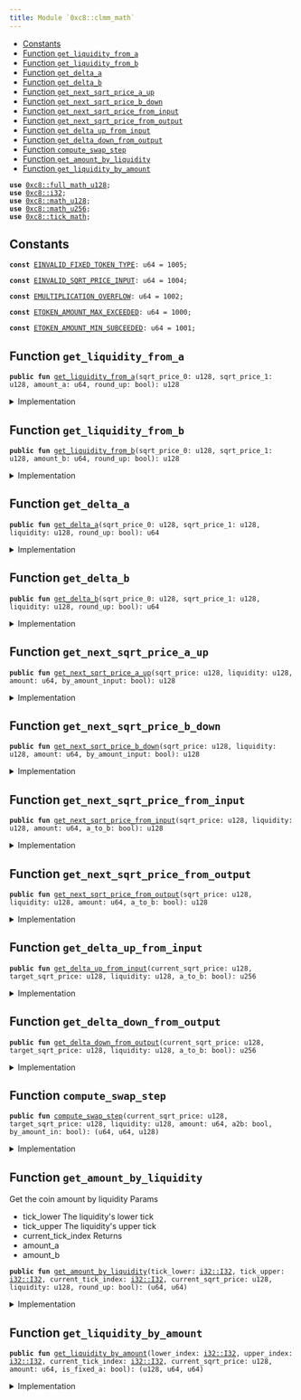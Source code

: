 ```yaml
---
title: Module `0xc8::clmm_math`
---
```




-  [Constants](#@Constants_0)
-  [Function `get_liquidity_from_a`](#0xc8_clmm_math_get_liquidity_from_a)
-  [Function `get_liquidity_from_b`](#0xc8_clmm_math_get_liquidity_from_b)
-  [Function `get_delta_a`](#0xc8_clmm_math_get_delta_a)
-  [Function `get_delta_b`](#0xc8_clmm_math_get_delta_b)
-  [Function `get_next_sqrt_price_a_up`](#0xc8_clmm_math_get_next_sqrt_price_a_up)
-  [Function `get_next_sqrt_price_b_down`](#0xc8_clmm_math_get_next_sqrt_price_b_down)
-  [Function `get_next_sqrt_price_from_input`](#0xc8_clmm_math_get_next_sqrt_price_from_input)
-  [Function `get_next_sqrt_price_from_output`](#0xc8_clmm_math_get_next_sqrt_price_from_output)
-  [Function `get_delta_up_from_input`](#0xc8_clmm_math_get_delta_up_from_input)
-  [Function `get_delta_down_from_output`](#0xc8_clmm_math_get_delta_down_from_output)
-  [Function `compute_swap_step`](#0xc8_clmm_math_compute_swap_step)
-  [Function `get_amount_by_liquidity`](#0xc8_clmm_math_get_amount_by_liquidity)
-  [Function `get_liquidity_by_amount`](#0xc8_clmm_math_get_liquidity_by_amount)


<pre><code><b>use</b> <a href="../bfc-system/full_math_u128.md#0xc8_full_math_u128">0xc8::full_math_u128</a>;
<b>use</b> <a href="../bfc-system/i32.md#0xc8_i32">0xc8::i32</a>;
<b>use</b> <a href="../bfc-system/math_u128.md#0xc8_math_u128">0xc8::math_u128</a>;
<b>use</b> <a href="../bfc-system/math_u256.md#0xc8_math_u256">0xc8::math_u256</a>;
<b>use</b> <a href="../bfc-system/tick_math.md#0xc8_tick_math">0xc8::tick_math</a>;
</code></pre>



<a name="@Constants_0"></a>

## Constants


<a name="0xc8_clmm_math_EINVALID_FIXED_TOKEN_TYPE"></a>



<pre><code><b>const</b> <a href="../bfc-system/clmm_math.md#0xc8_clmm_math_EINVALID_FIXED_TOKEN_TYPE">EINVALID_FIXED_TOKEN_TYPE</a>: u64 = 1005;
</code></pre>



<a name="0xc8_clmm_math_EINVALID_SQRT_PRICE_INPUT"></a>



<pre><code><b>const</b> <a href="../bfc-system/clmm_math.md#0xc8_clmm_math_EINVALID_SQRT_PRICE_INPUT">EINVALID_SQRT_PRICE_INPUT</a>: u64 = 1004;
</code></pre>



<a name="0xc8_clmm_math_EMULTIPLICATION_OVERFLOW"></a>



<pre><code><b>const</b> <a href="../bfc-system/clmm_math.md#0xc8_clmm_math_EMULTIPLICATION_OVERFLOW">EMULTIPLICATION_OVERFLOW</a>: u64 = 1002;
</code></pre>



<a name="0xc8_clmm_math_ETOKEN_AMOUNT_MAX_EXCEEDED"></a>



<pre><code><b>const</b> <a href="../bfc-system/clmm_math.md#0xc8_clmm_math_ETOKEN_AMOUNT_MAX_EXCEEDED">ETOKEN_AMOUNT_MAX_EXCEEDED</a>: u64 = 1000;
</code></pre>



<a name="0xc8_clmm_math_ETOKEN_AMOUNT_MIN_SUBCEEDED"></a>



<pre><code><b>const</b> <a href="../bfc-system/clmm_math.md#0xc8_clmm_math_ETOKEN_AMOUNT_MIN_SUBCEEDED">ETOKEN_AMOUNT_MIN_SUBCEEDED</a>: u64 = 1001;
</code></pre>



<a name="0xc8_clmm_math_get_liquidity_from_a"></a>

## Function `get_liquidity_from_a`



<pre><code><b>public</b> <b>fun</b> <a href="../bfc-system/clmm_math.md#0xc8_clmm_math_get_liquidity_from_a">get_liquidity_from_a</a>(sqrt_price_0: u128, sqrt_price_1: u128, amount_a: u64, round_up: bool): u128
</code></pre>



<details>
<summary>Implementation</summary>


<pre><code><b>public</b> <b>fun</b> <a href="../bfc-system/clmm_math.md#0xc8_clmm_math_get_liquidity_from_a">get_liquidity_from_a</a>(
    sqrt_price_0: u128,
    sqrt_price_1: u128,
    amount_a: u64,
    round_up: bool
): u128 {
    <b>let</b> sqrt_price_diff = <b>if</b> (sqrt_price_0 &gt; sqrt_price_1) {
        sqrt_price_0 - sqrt_price_1
    } <b>else</b> {
        sqrt_price_1 - sqrt_price_0
    };
    <b>let</b> numberator = (<a href="../bfc-system/full_math_u128.md#0xc8_full_math_u128_full_mul">full_math_u128::full_mul</a>(sqrt_price_0, sqrt_price_1) &gt;&gt; 64) * (amount_a <b>as</b> u256);
    <b>let</b> div_res = <a href="../bfc-system/math_u256.md#0xc8_math_u256_div_round">math_u256::div_round</a>(numberator, (sqrt_price_diff <b>as</b> u256), round_up);
    (div_res <b>as</b> u128)
}
</code></pre>



</details>

<a name="0xc8_clmm_math_get_liquidity_from_b"></a>

## Function `get_liquidity_from_b`



<pre><code><b>public</b> <b>fun</b> <a href="../bfc-system/clmm_math.md#0xc8_clmm_math_get_liquidity_from_b">get_liquidity_from_b</a>(sqrt_price_0: u128, sqrt_price_1: u128, amount_b: u64, round_up: bool): u128
</code></pre>



<details>
<summary>Implementation</summary>


<pre><code><b>public</b> <b>fun</b> <a href="../bfc-system/clmm_math.md#0xc8_clmm_math_get_liquidity_from_b">get_liquidity_from_b</a>(
    sqrt_price_0: u128,
    sqrt_price_1: u128,
    amount_b: u64,
    round_up: bool
): u128 {
    <b>let</b> sqrt_price_diff = <b>if</b> (sqrt_price_0 &gt; sqrt_price_1) {
        sqrt_price_0 - sqrt_price_1
    } <b>else</b> {
        sqrt_price_1 - sqrt_price_0
    };
    <b>let</b> div_res = <a href="../bfc-system/math_u256.md#0xc8_math_u256_div_round">math_u256::div_round</a>(
        ((amount_b <b>as</b> u256) &lt;&lt; 64),
        (sqrt_price_diff <b>as</b> u256),
        round_up
    );
    (div_res <b>as</b> u128)
}
</code></pre>



</details>

<a name="0xc8_clmm_math_get_delta_a"></a>

## Function `get_delta_a`



<pre><code><b>public</b> <b>fun</b> <a href="../bfc-system/clmm_math.md#0xc8_clmm_math_get_delta_a">get_delta_a</a>(sqrt_price_0: u128, sqrt_price_1: u128, liquidity: u128, round_up: bool): u64
</code></pre>



<details>
<summary>Implementation</summary>


<pre><code><b>public</b> <b>fun</b> <a href="../bfc-system/clmm_math.md#0xc8_clmm_math_get_delta_a">get_delta_a</a>(
    sqrt_price_0: u128,
    sqrt_price_1: u128,
    liquidity: u128,
    round_up: bool
): u64 {
    <b>let</b> sqrt_price_diff = <b>if</b> (sqrt_price_0 &gt; sqrt_price_1) {
        sqrt_price_0 - sqrt_price_1
    } <b>else</b> {
        sqrt_price_1 - sqrt_price_0
    };
    <b>if</b> (sqrt_price_diff == 0 || liquidity == 0) {
        <b>return</b> 0
    };
    <b>let</b> (numberator, overflowing) = <a href="../bfc-system/math_u256.md#0xc8_math_u256_checked_shlw">math_u256::checked_shlw</a>(
        <a href="../bfc-system/full_math_u128.md#0xc8_full_math_u128_full_mul">full_math_u128::full_mul</a>(liquidity, sqrt_price_diff)
    );
    <b>if</b> (overflowing) {
        <b>abort</b> <a href="../bfc-system/clmm_math.md#0xc8_clmm_math_EMULTIPLICATION_OVERFLOW">EMULTIPLICATION_OVERFLOW</a>
    };
    <b>let</b> denominator = <a href="../bfc-system/full_math_u128.md#0xc8_full_math_u128_full_mul">full_math_u128::full_mul</a>(sqrt_price_0, sqrt_price_1);
    <b>let</b> quotient = <a href="../bfc-system/math_u256.md#0xc8_math_u256_div_round">math_u256::div_round</a>(numberator, denominator, round_up);
    (quotient <b>as</b> u64)
}
</code></pre>



</details>

<a name="0xc8_clmm_math_get_delta_b"></a>

## Function `get_delta_b`



<pre><code><b>public</b> <b>fun</b> <a href="../bfc-system/clmm_math.md#0xc8_clmm_math_get_delta_b">get_delta_b</a>(sqrt_price_0: u128, sqrt_price_1: u128, liquidity: u128, round_up: bool): u64
</code></pre>



<details>
<summary>Implementation</summary>


<pre><code><b>public</b> <b>fun</b> <a href="../bfc-system/clmm_math.md#0xc8_clmm_math_get_delta_b">get_delta_b</a>(
    sqrt_price_0: u128,
    sqrt_price_1: u128,
    liquidity: u128,
    round_up: bool
): u64 {
    <b>let</b> sqrt_price_diff = <b>if</b> (sqrt_price_0 &gt; sqrt_price_1) {
        sqrt_price_0 - sqrt_price_1
    } <b>else</b> {
        sqrt_price_1 - sqrt_price_0
    };
    <b>if</b> (sqrt_price_diff == 0 || liquidity == 0) {
        <b>return</b> 0
    };
    <b>let</b> lo64_mask = 0x000000000000000000000000000000000000000000000000ffffffffffffffff;
    <b>let</b> product = <a href="../bfc-system/full_math_u128.md#0xc8_full_math_u128_full_mul">full_math_u128::full_mul</a>(liquidity, sqrt_price_diff);
    <b>let</b> should_round_up = (round_up) && ((product & lo64_mask) &gt; 0);
    <b>if</b> (should_round_up) {
        <b>return</b> (((product &gt;&gt; 64) + 1) <b>as</b> u64)
    };
    ((product &gt;&gt; 64) <b>as</b> u64)
}
</code></pre>



</details>

<a name="0xc8_clmm_math_get_next_sqrt_price_a_up"></a>

## Function `get_next_sqrt_price_a_up`



<pre><code><b>public</b> <b>fun</b> <a href="../bfc-system/clmm_math.md#0xc8_clmm_math_get_next_sqrt_price_a_up">get_next_sqrt_price_a_up</a>(sqrt_price: u128, liquidity: u128, amount: u64, by_amount_input: bool): u128
</code></pre>



<details>
<summary>Implementation</summary>


<pre><code><b>public</b> <b>fun</b> <a href="../bfc-system/clmm_math.md#0xc8_clmm_math_get_next_sqrt_price_a_up">get_next_sqrt_price_a_up</a>(
    sqrt_price: u128,
    liquidity: u128,
    amount: u64,
    by_amount_input: bool,
): u128 {
    <b>if</b> (amount == 0) {
        <b>return</b> sqrt_price
    };
    <b>let</b> (numberator, overflowing) = <a href="../bfc-system/math_u256.md#0xc8_math_u256_checked_shlw">math_u256::checked_shlw</a>(
        <a href="../bfc-system/full_math_u128.md#0xc8_full_math_u128_full_mul">full_math_u128::full_mul</a>(sqrt_price, liquidity)
    );
    <b>if</b> (overflowing) {
        <b>abort</b> <a href="../bfc-system/clmm_math.md#0xc8_clmm_math_EMULTIPLICATION_OVERFLOW">EMULTIPLICATION_OVERFLOW</a>
    };

    <b>let</b> liquidity_shl_64 = (liquidity <b>as</b> u256) &lt;&lt; 64;
    <b>let</b> product = <a href="../bfc-system/full_math_u128.md#0xc8_full_math_u128_full_mul">full_math_u128::full_mul</a>(sqrt_price, (amount <b>as</b> u128));
    <b>let</b> new_sqrt_price = <b>if</b> (by_amount_input) {
        (<a href="../bfc-system/math_u256.md#0xc8_math_u256_div_round">math_u256::div_round</a>(numberator, (liquidity_shl_64 + product), <b>true</b>) <b>as</b> u128)
    } <b>else</b> {
        (<a href="../bfc-system/math_u256.md#0xc8_math_u256_div_round">math_u256::div_round</a>(numberator, (liquidity_shl_64 - product), <b>true</b>) <b>as</b> u128)
    };

    <b>if</b> (new_sqrt_price &gt; <a href="../bfc-system/tick_math.md#0xc8_tick_math_max_sqrt_price">tick_math::max_sqrt_price</a>()) {
        <b>abort</b> <a href="../bfc-system/clmm_math.md#0xc8_clmm_math_ETOKEN_AMOUNT_MAX_EXCEEDED">ETOKEN_AMOUNT_MAX_EXCEEDED</a>
    } <b>else</b> <b>if</b> (new_sqrt_price &lt; <a href="../bfc-system/tick_math.md#0xc8_tick_math_min_sqrt_price">tick_math::min_sqrt_price</a>()) {
        <b>abort</b> <a href="../bfc-system/clmm_math.md#0xc8_clmm_math_ETOKEN_AMOUNT_MIN_SUBCEEDED">ETOKEN_AMOUNT_MIN_SUBCEEDED</a>
    };

    new_sqrt_price
}
</code></pre>



</details>

<a name="0xc8_clmm_math_get_next_sqrt_price_b_down"></a>

## Function `get_next_sqrt_price_b_down`



<pre><code><b>public</b> <b>fun</b> <a href="../bfc-system/clmm_math.md#0xc8_clmm_math_get_next_sqrt_price_b_down">get_next_sqrt_price_b_down</a>(sqrt_price: u128, liquidity: u128, amount: u64, by_amount_input: bool): u128
</code></pre>



<details>
<summary>Implementation</summary>


<pre><code><b>public</b> <b>fun</b> <a href="../bfc-system/clmm_math.md#0xc8_clmm_math_get_next_sqrt_price_b_down">get_next_sqrt_price_b_down</a>(
    sqrt_price: u128,
    liquidity: u128,
    amount: u64,
    by_amount_input: bool,
): u128 {
    <b>let</b> delta_sqrt_price = <a href="../bfc-system/math_u128.md#0xc8_math_u128_checked_div_round">math_u128::checked_div_round</a>(((amount <b>as</b> u128) &lt;&lt; 64), liquidity, !by_amount_input);
    <b>let</b> new_sqrt_price = <b>if</b> (by_amount_input) {
        sqrt_price + delta_sqrt_price
    } <b>else</b> {
        sqrt_price - delta_sqrt_price
    };

    <b>if</b> (new_sqrt_price &gt; <a href="../bfc-system/tick_math.md#0xc8_tick_math_max_sqrt_price">tick_math::max_sqrt_price</a>()) {
        <b>abort</b> <a href="../bfc-system/clmm_math.md#0xc8_clmm_math_ETOKEN_AMOUNT_MAX_EXCEEDED">ETOKEN_AMOUNT_MAX_EXCEEDED</a>
    } <b>else</b> <b>if</b> (new_sqrt_price &lt; <a href="../bfc-system/tick_math.md#0xc8_tick_math_min_sqrt_price">tick_math::min_sqrt_price</a>()) {
        <b>abort</b> <a href="../bfc-system/clmm_math.md#0xc8_clmm_math_ETOKEN_AMOUNT_MIN_SUBCEEDED">ETOKEN_AMOUNT_MIN_SUBCEEDED</a>
    };

    new_sqrt_price
}
</code></pre>



</details>

<a name="0xc8_clmm_math_get_next_sqrt_price_from_input"></a>

## Function `get_next_sqrt_price_from_input`



<pre><code><b>public</b> <b>fun</b> <a href="../bfc-system/clmm_math.md#0xc8_clmm_math_get_next_sqrt_price_from_input">get_next_sqrt_price_from_input</a>(sqrt_price: u128, liquidity: u128, amount: u64, a_to_b: bool): u128
</code></pre>



<details>
<summary>Implementation</summary>


<pre><code><b>public</b> <b>fun</b> <a href="../bfc-system/clmm_math.md#0xc8_clmm_math_get_next_sqrt_price_from_input">get_next_sqrt_price_from_input</a>(
    sqrt_price: u128,
    liquidity: u128,
    amount: u64,
    a_to_b: bool,
): u128 {
    <b>if</b> (a_to_b) {
        <a href="../bfc-system/clmm_math.md#0xc8_clmm_math_get_next_sqrt_price_a_up">get_next_sqrt_price_a_up</a>(sqrt_price, liquidity, amount, <b>true</b>)
    } <b>else</b> {
        <a href="../bfc-system/clmm_math.md#0xc8_clmm_math_get_next_sqrt_price_b_down">get_next_sqrt_price_b_down</a>(sqrt_price, liquidity, amount, <b>true</b>)
    }
}
</code></pre>



</details>

<a name="0xc8_clmm_math_get_next_sqrt_price_from_output"></a>

## Function `get_next_sqrt_price_from_output`



<pre><code><b>public</b> <b>fun</b> <a href="../bfc-system/clmm_math.md#0xc8_clmm_math_get_next_sqrt_price_from_output">get_next_sqrt_price_from_output</a>(sqrt_price: u128, liquidity: u128, amount: u64, a_to_b: bool): u128
</code></pre>



<details>
<summary>Implementation</summary>


<pre><code><b>public</b> <b>fun</b> <a href="../bfc-system/clmm_math.md#0xc8_clmm_math_get_next_sqrt_price_from_output">get_next_sqrt_price_from_output</a>(
    sqrt_price: u128,
    liquidity: u128,
    amount: u64,
    a_to_b: bool,
): u128 {
    <b>if</b> (a_to_b) {
        <a href="../bfc-system/clmm_math.md#0xc8_clmm_math_get_next_sqrt_price_b_down">get_next_sqrt_price_b_down</a>(sqrt_price, liquidity, amount, <b>false</b>)
    } <b>else</b> {
        <a href="../bfc-system/clmm_math.md#0xc8_clmm_math_get_next_sqrt_price_a_up">get_next_sqrt_price_a_up</a>(sqrt_price, liquidity, amount, <b>false</b>)
    }
}
</code></pre>



</details>

<a name="0xc8_clmm_math_get_delta_up_from_input"></a>

## Function `get_delta_up_from_input`



<pre><code><b>public</b> <b>fun</b> <a href="../bfc-system/clmm_math.md#0xc8_clmm_math_get_delta_up_from_input">get_delta_up_from_input</a>(current_sqrt_price: u128, target_sqrt_price: u128, liquidity: u128, a_to_b: bool): u256
</code></pre>



<details>
<summary>Implementation</summary>


<pre><code><b>public</b> <b>fun</b> <a href="../bfc-system/clmm_math.md#0xc8_clmm_math_get_delta_up_from_input">get_delta_up_from_input</a>(
    current_sqrt_price: u128,
    target_sqrt_price: u128,
    liquidity: u128,
    a_to_b: bool,
): u256 {
    <b>let</b> sqrt_price_diff = <b>if</b> (current_sqrt_price &gt; target_sqrt_price) {
        current_sqrt_price - target_sqrt_price
    } <b>else</b> {
        target_sqrt_price - current_sqrt_price
    };
    <b>if</b> (sqrt_price_diff == 0 || liquidity == 0) {
        <b>return</b> 0
    };
    <b>if</b> (a_to_b) {
        <b>let</b> (numberator, overflowing) = <a href="../bfc-system/math_u256.md#0xc8_math_u256_checked_shlw">math_u256::checked_shlw</a>(
            <a href="../bfc-system/full_math_u128.md#0xc8_full_math_u128_full_mul">full_math_u128::full_mul</a>(liquidity, sqrt_price_diff)
        );
        <b>if</b> (overflowing) {
            <b>abort</b> <a href="../bfc-system/clmm_math.md#0xc8_clmm_math_EMULTIPLICATION_OVERFLOW">EMULTIPLICATION_OVERFLOW</a>
        };
        <b>let</b> denominator = <a href="../bfc-system/full_math_u128.md#0xc8_full_math_u128_full_mul">full_math_u128::full_mul</a>(current_sqrt_price, target_sqrt_price);
        <a href="../bfc-system/math_u256.md#0xc8_math_u256_div_round">math_u256::div_round</a>(numberator, denominator, <b>true</b>)
    } <b>else</b> {
        <b>let</b> product = <a href="../bfc-system/full_math_u128.md#0xc8_full_math_u128_full_mul">full_math_u128::full_mul</a>(liquidity, sqrt_price_diff);
        <b>let</b> lo64_mask = 0x000000000000000000000000000000000000000000000000ffffffffffffffff;
        <b>let</b> should_round_up = (product & lo64_mask) &gt; 0;
        <b>if</b> (should_round_up) {
            <b>return</b> (product &gt;&gt; 64) + 1
        };
        product &gt;&gt; 64
    }
}
</code></pre>



</details>

<a name="0xc8_clmm_math_get_delta_down_from_output"></a>

## Function `get_delta_down_from_output`



<pre><code><b>public</b> <b>fun</b> <a href="../bfc-system/clmm_math.md#0xc8_clmm_math_get_delta_down_from_output">get_delta_down_from_output</a>(current_sqrt_price: u128, target_sqrt_price: u128, liquidity: u128, a_to_b: bool): u256
</code></pre>



<details>
<summary>Implementation</summary>


<pre><code><b>public</b> <b>fun</b> <a href="../bfc-system/clmm_math.md#0xc8_clmm_math_get_delta_down_from_output">get_delta_down_from_output</a>(
    current_sqrt_price: u128,
    target_sqrt_price: u128,
    liquidity: u128,
    a_to_b: bool,
): u256 {
    <b>let</b> sqrt_price_diff = <b>if</b> (current_sqrt_price &gt; target_sqrt_price) {
        current_sqrt_price - target_sqrt_price
    } <b>else</b> {
        target_sqrt_price - current_sqrt_price
    };
    <b>if</b> (sqrt_price_diff == 0 || liquidity == 0) {
        <b>return</b> 0
    };
    <b>if</b> (a_to_b) {
        <b>let</b> product = <a href="../bfc-system/full_math_u128.md#0xc8_full_math_u128_full_mul">full_math_u128::full_mul</a>(liquidity, sqrt_price_diff);
        product &gt;&gt; 64
    } <b>else</b> {
        <b>let</b> (numberator, overflowing) = <a href="../bfc-system/math_u256.md#0xc8_math_u256_checked_shlw">math_u256::checked_shlw</a>(
            <a href="../bfc-system/full_math_u128.md#0xc8_full_math_u128_full_mul">full_math_u128::full_mul</a>(liquidity, sqrt_price_diff)
        );
        <b>if</b> (overflowing) {
            <b>abort</b> <a href="../bfc-system/clmm_math.md#0xc8_clmm_math_EMULTIPLICATION_OVERFLOW">EMULTIPLICATION_OVERFLOW</a>
        };
        <b>let</b> denominator = <a href="../bfc-system/full_math_u128.md#0xc8_full_math_u128_full_mul">full_math_u128::full_mul</a>(current_sqrt_price, target_sqrt_price);
        <a href="../bfc-system/math_u256.md#0xc8_math_u256_div_round">math_u256::div_round</a>(numberator, denominator, <b>false</b>)
    }
}
</code></pre>



</details>

<a name="0xc8_clmm_math_compute_swap_step"></a>

## Function `compute_swap_step`



<pre><code><b>public</b> <b>fun</b> <a href="../bfc-system/clmm_math.md#0xc8_clmm_math_compute_swap_step">compute_swap_step</a>(current_sqrt_price: u128, target_sqrt_price: u128, liquidity: u128, amount: u64, a2b: bool, by_amount_in: bool): (u64, u64, u128)
</code></pre>



<details>
<summary>Implementation</summary>


<pre><code><b>public</b> <b>fun</b> <a href="../bfc-system/clmm_math.md#0xc8_clmm_math_compute_swap_step">compute_swap_step</a>(
    current_sqrt_price: u128,
    target_sqrt_price: u128,
    liquidity: u128,
    amount: u64,
    a2b: bool,
    by_amount_in: bool
): (u64, u64, u128) {
    <b>let</b> <b>mut</b> next_sqrt_price = target_sqrt_price;
    <b>let</b> <b>mut</b> amount_in: u64 = 0;
    <b>let</b> <b>mut</b> amount_out: u64 = 0;
    <b>if</b> (liquidity == 0) {
        <b>return</b> (
            amount_in,
            amount_out,
            next_sqrt_price,
        )
    };
    <b>if</b> (a2b) {
        <b>assert</b>!(current_sqrt_price &gt;= target_sqrt_price, <a href="../bfc-system/clmm_math.md#0xc8_clmm_math_EINVALID_SQRT_PRICE_INPUT">EINVALID_SQRT_PRICE_INPUT</a>)
    } <b>else</b> {
        <b>assert</b>!(current_sqrt_price &lt; target_sqrt_price, <a href="../bfc-system/clmm_math.md#0xc8_clmm_math_EINVALID_SQRT_PRICE_INPUT">EINVALID_SQRT_PRICE_INPUT</a>)
    };

    <b>if</b> (by_amount_in) {
        <b>let</b> amount_remain = amount;
        <b>let</b> max_amount_in =
            <a href="../bfc-system/clmm_math.md#0xc8_clmm_math_get_delta_up_from_input">get_delta_up_from_input</a>(current_sqrt_price, target_sqrt_price, liquidity, a2b);
        <b>if</b> (max_amount_in &gt; (amount_remain <b>as</b> u256)) {
            amount_in = amount_remain;
            next_sqrt_price = <a href="../bfc-system/clmm_math.md#0xc8_clmm_math_get_next_sqrt_price_from_input">get_next_sqrt_price_from_input</a>(
                current_sqrt_price,
                liquidity,
                amount_remain,
                a2b
            );
        } <b>else</b> {
            // it will never overflow here, because max_amount_in &lt; amount_remain and amount_remain's type is u64
            amount_in = (max_amount_in <b>as</b> u64);
            next_sqrt_price = target_sqrt_price;
        };
        amount_out = (<a href="../bfc-system/clmm_math.md#0xc8_clmm_math_get_delta_down_from_output">get_delta_down_from_output</a>(current_sqrt_price, next_sqrt_price, liquidity, a2b) <b>as</b> u64);
    } <b>else</b> {
        <b>let</b> max_amount_out = <a href="../bfc-system/clmm_math.md#0xc8_clmm_math_get_delta_down_from_output">get_delta_down_from_output</a>(
            current_sqrt_price,
            target_sqrt_price,
            liquidity,
            a2b
        );
        <b>if</b> (max_amount_out &gt; (amount <b>as</b> u256)) {
            amount_out = amount;
            next_sqrt_price =
                <a href="../bfc-system/clmm_math.md#0xc8_clmm_math_get_next_sqrt_price_from_output">get_next_sqrt_price_from_output</a>(current_sqrt_price, liquidity, amount, a2b);
        } <b>else</b> {
            amount_out = (max_amount_out <b>as</b> u64);
            next_sqrt_price = target_sqrt_price;
        };
        amount_in = (<a href="../bfc-system/clmm_math.md#0xc8_clmm_math_get_delta_up_from_input">get_delta_up_from_input</a>(current_sqrt_price, next_sqrt_price, liquidity, a2b) <b>as</b> u64);
    };

    (
        amount_in,
        amount_out,
        next_sqrt_price
    )
}
</code></pre>



</details>

<a name="0xc8_clmm_math_get_amount_by_liquidity"></a>

## Function `get_amount_by_liquidity`

Get the coin amount by liquidity
Params
- tick_lower The liquidity's lower tick
- tick_upper The liquidity's upper tick
- current_tick_index
Returns
- amount_a
- amount_b


<pre><code><b>public</b> <b>fun</b> <a href="../bfc-system/clmm_math.md#0xc8_clmm_math_get_amount_by_liquidity">get_amount_by_liquidity</a>(tick_lower: <a href="../bfc-system/i32.md#0xc8_i32_I32">i32::I32</a>, tick_upper: <a href="../bfc-system/i32.md#0xc8_i32_I32">i32::I32</a>, current_tick_index: <a href="../bfc-system/i32.md#0xc8_i32_I32">i32::I32</a>, current_sqrt_price: u128, liquidity: u128, round_up: bool): (u64, u64)
</code></pre>



<details>
<summary>Implementation</summary>


<pre><code><b>public</b> <b>fun</b> <a href="../bfc-system/clmm_math.md#0xc8_clmm_math_get_amount_by_liquidity">get_amount_by_liquidity</a>(
    tick_lower: I32,
    tick_upper: I32,
    current_tick_index: I32,
    current_sqrt_price: u128,
    liquidity: u128,
    round_up: bool
): (u64, u64) {
    <b>if</b> (liquidity == 0) {
        <b>return</b> (0, 0)
    };
    <b>let</b> lower_price = <a href="../bfc-system/tick_math.md#0xc8_tick_math_get_sqrt_price_at_tick">tick_math::get_sqrt_price_at_tick</a>(tick_lower);
    <b>let</b> upper_price = <a href="../bfc-system/tick_math.md#0xc8_tick_math_get_sqrt_price_at_tick">tick_math::get_sqrt_price_at_tick</a>(tick_upper);
    // Only <a href="../sui-framework/coin.md#0x2_coin">coin</a> a

    <b>let</b> (amount_a, amount_b) = <b>if</b> (<a href="../bfc-system/i32.md#0xc8_i32_lt">i32::lt</a>(current_tick_index, tick_lower)) {
        (<a href="../bfc-system/clmm_math.md#0xc8_clmm_math_get_delta_a">get_delta_a</a>(lower_price, upper_price, liquidity, round_up), 0)
    } <b>else</b> <b>if</b> (<a href="../bfc-system/i32.md#0xc8_i32_lt">i32::lt</a>(current_tick_index, tick_upper)) {
        (
            <a href="../bfc-system/clmm_math.md#0xc8_clmm_math_get_delta_a">get_delta_a</a>(current_sqrt_price, upper_price, liquidity, round_up),
            <a href="../bfc-system/clmm_math.md#0xc8_clmm_math_get_delta_b">get_delta_b</a>(lower_price, current_sqrt_price, liquidity, round_up)
        )
    } <b>else</b> {
        (0, <a href="../bfc-system/clmm_math.md#0xc8_clmm_math_get_delta_b">get_delta_b</a>(lower_price, upper_price, liquidity, round_up))
    };
    (amount_a, amount_b)
}
</code></pre>



</details>

<a name="0xc8_clmm_math_get_liquidity_by_amount"></a>

## Function `get_liquidity_by_amount`



<pre><code><b>public</b> <b>fun</b> <a href="../bfc-system/clmm_math.md#0xc8_clmm_math_get_liquidity_by_amount">get_liquidity_by_amount</a>(lower_index: <a href="../bfc-system/i32.md#0xc8_i32_I32">i32::I32</a>, upper_index: <a href="../bfc-system/i32.md#0xc8_i32_I32">i32::I32</a>, current_tick_index: <a href="../bfc-system/i32.md#0xc8_i32_I32">i32::I32</a>, current_sqrt_price: u128, amount: u64, is_fixed_a: bool): (u128, u64, u64)
</code></pre>



<details>
<summary>Implementation</summary>


<pre><code><b>public</b> <b>fun</b> <a href="../bfc-system/clmm_math.md#0xc8_clmm_math_get_liquidity_by_amount">get_liquidity_by_amount</a>(
    lower_index: I32,
    upper_index: I32,
    current_tick_index: I32,
    current_sqrt_price: u128,
    amount: u64,
    is_fixed_a: bool
): (u128, u64, u64) {
    <b>let</b> lower_price = <a href="../bfc-system/tick_math.md#0xc8_tick_math_get_sqrt_price_at_tick">tick_math::get_sqrt_price_at_tick</a>(lower_index);
    <b>let</b> upper_price = <a href="../bfc-system/tick_math.md#0xc8_tick_math_get_sqrt_price_at_tick">tick_math::get_sqrt_price_at_tick</a>(upper_index);
    <b>let</b> <b>mut</b> amount_a: u64 = 0;
    <b>let</b> <b>mut</b> amount_b: u64 = 0;
    <b>let</b> <b>mut</b> _liquidity: u128 = 0;
    <b>if</b> (is_fixed_a) {
        amount_a = amount;
        <b>if</b> (<a href="../bfc-system/i32.md#0xc8_i32_lt">i32::lt</a>(current_tick_index, lower_index)) {
            _liquidity = <a href="../bfc-system/clmm_math.md#0xc8_clmm_math_get_liquidity_from_a">get_liquidity_from_a</a>(lower_price, upper_price, amount, <b>false</b>);
        }<b>else</b> <b>if</b> (<a href="../bfc-system/i32.md#0xc8_i32_lt">i32::lt</a>(current_tick_index, upper_index)) {
            _liquidity = <a href="../bfc-system/clmm_math.md#0xc8_clmm_math_get_liquidity_from_a">get_liquidity_from_a</a>(current_sqrt_price, upper_price, amount, <b>false</b>);
            amount_b = <a href="../bfc-system/clmm_math.md#0xc8_clmm_math_get_delta_b">get_delta_b</a>(current_sqrt_price, lower_price, _liquidity, <b>true</b>);
        }<b>else</b> {
            <b>abort</b> <a href="../bfc-system/clmm_math.md#0xc8_clmm_math_EINVALID_FIXED_TOKEN_TYPE">EINVALID_FIXED_TOKEN_TYPE</a>
        };
    }<b>else</b> {
        amount_b = amount;
        <b>if</b> (<a href="../bfc-system/i32.md#0xc8_i32_gte">i32::gte</a>(current_tick_index, upper_index)) {
            _liquidity = <a href="../bfc-system/clmm_math.md#0xc8_clmm_math_get_liquidity_from_b">get_liquidity_from_b</a>(lower_price, upper_price, amount, <b>false</b>);
        }<b>else</b> <b>if</b> (<a href="../bfc-system/i32.md#0xc8_i32_gte">i32::gte</a>(current_tick_index, lower_index)) {
            _liquidity = <a href="../bfc-system/clmm_math.md#0xc8_clmm_math_get_liquidity_from_b">get_liquidity_from_b</a>(lower_price, current_sqrt_price, amount, <b>false</b>);
            amount_a = <a href="../bfc-system/clmm_math.md#0xc8_clmm_math_get_delta_a">get_delta_a</a>(current_sqrt_price, upper_price, _liquidity, <b>true</b>);
        }<b>else</b> {
            <b>abort</b> <a href="../bfc-system/clmm_math.md#0xc8_clmm_math_EINVALID_FIXED_TOKEN_TYPE">EINVALID_FIXED_TOKEN_TYPE</a>
        }
    };
    (_liquidity, amount_a, amount_b)
}
</code></pre>



</details>
